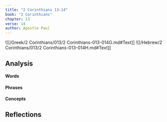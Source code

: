 ```yaml
---
title: "2 Corinthians 13:14"
book: "2 Corinthians"
chapter: 13
verse: 14
author: Apostle Paul
---
```

![[/Greek/2 Corinthians/013/2 Corinthians-013-014G.md#Text]]
![[/Hebrew/2 Corinthians/013/2 Corinthians-013-014H.md#Text]]

## Analysis

#### Words

#### Phrases

#### Concepts

## Reflections
